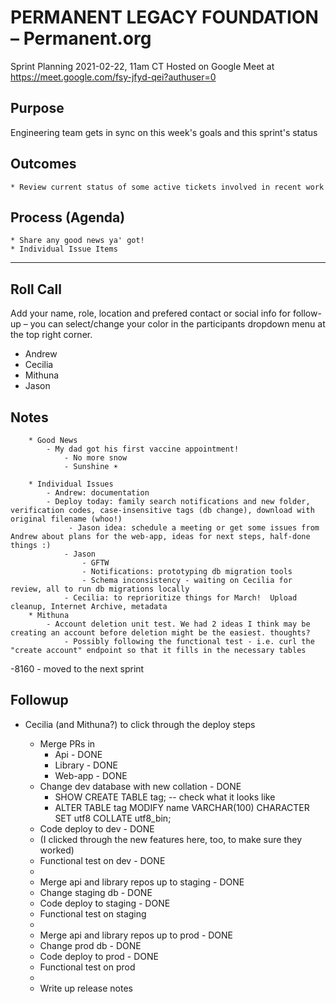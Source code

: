 # PERMANENT LEGACY FOUNDATION – Permanent.org
Sprint Planning
2021-02-22, 11am CT
Hosted on Google Meet at https://meet.google.com/fsy-jfyd-qei?authuser=0

## Purpose
Engineering team gets in sync on this week's goals and this sprint's status

## Outcomes
    * Review current status of some active tickets involved in recent work

## Process (Agenda)
    * Share any good news ya' got!
    * Individual Issue Items
--- --- --- --- --- --- --- --- --- --- --- --- --- --- --- --- ---

## Roll Call
Add your name, role, location and prefered contact or social info for follow-up – you can select/change your color in the participants dropdown menu at the top right corner.
- Andrew 
- Cecilia
- Mithuna
- Jason


## Notes
        * Good News
	        - My dad got his first vaccine appointment!
				- No more snow 
				- Sunshine ☀️
	
        * Individual Issues
	        - Andrew: documentation
	        - Deploy today: family search notifications and new folder, verification codes, case-insensitive tags (db change), download with original filename (whoo!)
				 - Jason idea: schedule a meeting or get some issues from Andrew about plans for the web-app, ideas for next steps, half-done things :)
				- Jason
					- GFTW
					- Notifications: prototyping db migration tools
					- Schema inconsistency - waiting on Cecilia for review, all to run db migrations locally
				- Cecilia: to reprioritize things for March!  Upload cleanup, Internet Archive, metadata
        * Mithuna 
	        - Account deletion unit test. We had 2 ideas I think may be creating an account before deletion might be the easiest. thoughts?
		        - Possibly following the functional test - i.e. curl the "create account" endpoint so that it fills in the necessary tables
		
  -8160 - moved to  the next sprint
		
		
## Followup
- Cecilia (and Mithuna?) to click through the deploy steps

	* Merge PRs in 
		* Api - DONE
		* Library - DONE
		* Web-app - DONE
	* Change dev database with new collation - DONE
		* SHOW CREATE TABLE tag; -- check what it looks like
		* ALTER TABLE tag MODIFY name VARCHAR(100) CHARACTER SET utf8 COLLATE utf8_bin;
	* Code deploy to dev - DONE
	* (I clicked through the new features here, too, to make sure they worked)
	* Functional test on dev - DONE
	* 
	* Merge api and library repos up to staging - DONE
	* Change staging db - DONE
	* Code deploy to staging - DONE
	* Functional test on staging
	* 
	* Merge api and library repos up to prod - DONE
	* Change prod db - DONE
	* Code deploy to prod - DONE
	* Functional test on prod
	* 
	* Write up release notes
